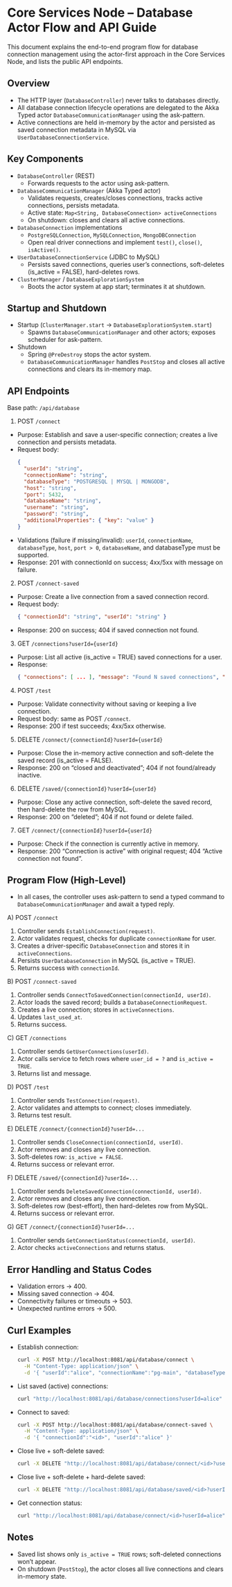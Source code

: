 # Core Services Node – Database Actor Flow and API Guide

This document explains the end-to-end program flow for database connection management using the actor-first approach in the Core Services Node, and lists the public API endpoints.

## Overview

- The HTTP layer (`DatabaseController`) never talks to databases directly.
- All database connection lifecycle operations are delegated to the Akka Typed actor `DatabaseCommunicationManager` using the ask-pattern.
- Active connections are held in-memory by the actor and persisted as saved connection metadata in MySQL via `UserDatabaseConnectionService`.

## Key Components

- `DatabaseController` (REST)
  - Forwards requests to the actor using ask-pattern.
- `DatabaseCommunicationManager` (Akka Typed actor)
  - Validates requests, creates/closes connections, tracks active connections, persists metadata.
  - Active state: `Map<String, DatabaseConnection> activeConnections`
  - On shutdown: closes and clears all active connections.
- `DatabaseConnection` implementations
  - `PostgreSQLConnection`, `MySQLConnection`, `MongoDBConnection`
  - Open real driver connections and implement `test()`, `close()`, `isActive()`.
- `UserDatabaseConnectionService` (JDBC to MySQL)
  - Persists saved connections, queries user’s connections, soft-deletes (is_active = FALSE), hard-deletes rows.
- `ClusterManager` / `DatabaseExplorationSystem`
  - Boots the actor system at app start; terminates it at shutdown.

## Startup and Shutdown

- Startup (`ClusterManager.start` → `DatabaseExplorationSystem.start`)
  - Spawns `DatabaseCommunicationManager` and other actors; exposes scheduler for ask-pattern.
- Shutdown
  - Spring `@PreDestroy` stops the actor system.
  - `DatabaseCommunicationManager` handles `PostStop` and closes all active connections and clears its in-memory map.

## API Endpoints

Base path: `/api/database`

1) POST `/connect`
- Purpose: Establish and save a user-specific connection; creates a live connection and persists metadata.
- Request body:
  ```json
  {
    "userId": "string",
    "connectionName": "string",
    "databaseType": "POSTGRESQL | MYSQL | MONGODB",
    "host": "string",
    "port": 5432,
    "databaseName": "string",
    "username": "string",
    "password": "string",
    "additionalProperties": { "key": "value" }
  }
  ```
- Validations (failure if missing/invalid): `userId`, `connectionName`, `databaseType`, `host`, `port > 0`, `databaseName`, and databaseType must be supported.
- Response: 201 with connectionId on success; 4xx/5xx with message on failure.

2) POST `/connect-saved`
- Purpose: Create a live connection from a saved connection record.
- Request body:
  ```json
  { "connectionId": "string", "userId": "string" }
  ```
- Response: 200 on success; 404 if saved connection not found.

3) GET `/connections?userId={userId}`
- Purpose: List all active (is_active = TRUE) saved connections for a user.
- Response:
  ```json
  { "connections": [ ... ], "message": "Found N saved connections", "success": true }
  ```

4) POST `/test`
- Purpose: Validate connectivity without saving or keeping a live connection.
- Request body: same as POST `/connect`.
- Response: 200 if test succeeds; 4xx/5xx otherwise.

5) DELETE `/connect/{connectionId}?userId={userId}`
- Purpose: Close the in-memory active connection and soft-delete the saved record (is_active = FALSE).
- Response: 200 on “closed and deactivated”; 404 if not found/already inactive.

6) DELETE `/saved/{connectionId}?userId={userId}`
- Purpose: Close any active connection, soft-delete the saved record, then hard-delete the row from MySQL.
- Response: 200 on “deleted”; 404 if not found or delete failed.

7) GET `/connect/{connectionId}?userId={userId}`
- Purpose: Check if the connection is currently active in memory.
- Response: 200 “Connection is active” with original request; 404 “Active connection not found”.

## Program Flow (High-Level)

- In all cases, the controller uses ask-pattern to send a typed command to `DatabaseCommunicationManager` and await a typed reply.

A) POST `/connect`
1. Controller sends `EstablishConnection(request)`.
2. Actor validates request, checks for duplicate `connectionName` for user.
3. Creates a driver-specific `DatabaseConnection` and stores it in `activeConnections`.
4. Persists `UserDatabaseConnection` in MySQL (is_active = TRUE).
5. Returns success with `connectionId`.

B) POST `/connect-saved`
1. Controller sends `ConnectToSavedConnection(connectionId, userId)`.
2. Actor loads the saved record; builds a `DatabaseConnectionRequest`.
3. Creates a live connection; stores in `activeConnections`.
4. Updates `last_used_at`.
5. Returns success.

C) GET `/connections`
1. Controller sends `GetUserConnections(userId)`.
2. Actor calls service to fetch rows where `user_id = ?` and `is_active = TRUE`.
3. Returns list and message.

D) POST `/test`
1. Controller sends `TestConnection(request)`.
2. Actor validates and attempts to connect; closes immediately.
3. Returns test result.

E) DELETE `/connect/{connectionId}?userId=...`
1. Controller sends `CloseConnection(connectionId, userId)`.
2. Actor removes and closes any live connection.
3. Soft-deletes row: `is_active = FALSE`.
4. Returns success or relevant error.

F) DELETE `/saved/{connectionId}?userId=...`
1. Controller sends `DeleteSavedConnection(connectionId, userId)`.
2. Actor removes and closes any live connection.
3. Soft-deletes row (best-effort), then hard-deletes row from MySQL.
4. Returns success or relevant error.

G) GET `/connect/{connectionId}?userId=...`
1. Controller sends `GetConnectionStatus(connectionId, userId)`.
2. Actor checks `activeConnections` and returns status.

## Error Handling and Status Codes

- Validation errors → 400.
- Missing saved connection → 404.
- Connectivity failures or timeouts → 503.
- Unexpected runtime errors → 500.

## Curl Examples

- Establish connection:
  ```bash
  curl -X POST http://localhost:8081/api/database/connect \
    -H "Content-Type: application/json" \
    -d '{ "userId":"alice", "connectionName":"pg-main", "databaseType":"POSTGRESQL", "host":"localhost", "port":5432, "databaseName":"appdb", "username":"u", "password":"p", "additionalProperties":{"sslmode":"disable"}}'
  ```

- List saved (active) connections:
  ```bash
  curl "http://localhost:8081/api/database/connections?userId=alice"
  ```

- Connect to saved:
  ```bash
  curl -X POST http://localhost:8081/api/database/connect-saved \
    -H "Content-Type: application/json" \
    -d '{ "connectionId":"<id>", "userId":"alice" }'
  ```

- Close live + soft-delete saved:
  ```bash
  curl -X DELETE "http://localhost:8081/api/database/connect/<id>?userId=alice"
  ```

- Close live + soft-delete + hard-delete saved:
  ```bash
  curl -X DELETE "http://localhost:8081/api/database/saved/<id>?userId=alice"
  ```

- Get connection status:
  ```bash
  curl "http://localhost:8081/api/database/connect/<id>?userId=alice"
  ```

## Notes

- Saved list shows only `is_active = TRUE` rows; soft-deleted connections won’t appear.
- On shutdown (`PostStop`), the actor closes all live connections and clears in-memory state.